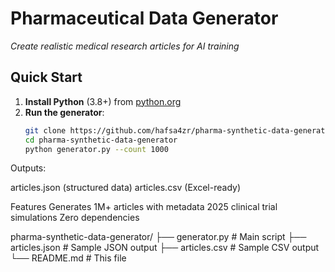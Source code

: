 # Pharmaceutical Data Generator  
*Create realistic medical research articles for AI training*  

##  Quick Start  
1. **Install Python** (3.8+) from [python.org](https://python.org)  
2. **Run the generator**:  
   ```bash
   git clone https://github.com/hafsa4zr/pharma-synthetic-data-generator.git
   cd pharma-synthetic-data-generator
   python generator.py --count 1000
Outputs:

articles.json (structured data)
articles.csv (Excel-ready)

Features
Generates 1M+ articles with metadata
2025 clinical trial simulations
Zero dependencies

pharma-synthetic-data-generator/
├── generator.py        # Main script
├── articles.json       # Sample JSON output
├── articles.csv        # Sample CSV output
└── README.md           # This file

